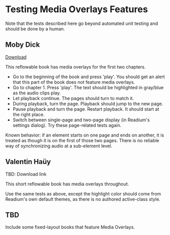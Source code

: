 # Testing Media Overlays Features

Note that the tests described here go beyond automated unit testing and should be done by a human.

## Moby Dick

[Download](http://code.google.com/p/epub-samples/downloads/detail?name=moby-dick-mo-20120214.epub)

This reflowable book has media overlays for the first two chapters.

 * Go to the beginning of the book and press 'play'. You should get an alert that this part of the book does not feature media overlays.
 * Go to chapter 1. Press 'play'. The text should be highlighted in gray/blue as the audio clips play.
 * Let playback continue. The pages should turn to match it.
 * During playback, turn the page. Playback should jump to the new page.
 * Pause playback and turn the page. Restart playback. It should start at the right place.
 * Switch between single-page and two-page display (in Readium's settings dialog). Try these page-related tests again.
 
Known behavior: if an element starts on one page and ends on another, it is treated as though it is on the first of those two pages. There is no reliable way of synchronizing audio at a sub-element level.

## Valentin Haüy

TBD: Download link

This short reflowable book has media overlays throughout.

Use the same tests as above, except the highlight color should come from Readium's own default themes, as there is no authored active-class style.

## TBD

Include some fixed-layout books that feature Media Overlays.